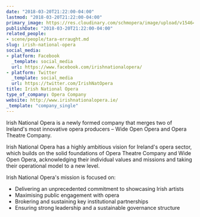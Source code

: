 ```yaml
---
date: "2018-03-20T21:22:00-04:00"
lastmod: "2018-03-20T21:22:00-04:00"
primary_image: https://res.cloudinary.com/schmopera/image/upload/v1546479762/media/2019/01/Logo-IrishNationalOpera.jpg
publishDate: "2018-03-20T21:22:00-04:00"
related_people:
- scene/people/tara-erraught.md
slug: irish-national-opera
social_media:
- platform: Facebook
  _template: social_media
  url: https://www.facebook.com/irishnationalopera/
- platform: Twitter
  _template: social_media
  url: https://twitter.com/IrishNatOpera
title: Irish National Opera
type_of_company: Opera Company
website: http://www.irishnationalopera.ie/
_template: "company_single"
---
```

Irish National Opera is a newly formed company that merges two of Ireland's most innovative opera producers – Wide Open Opera and Opera Theatre Company.

Irish National Opera has a highly ambitious vision for Ireland's opera sector, which builds on the solid foundations of Opera Theatre Company and Wide Open Opera, acknowledging their individual values and missions and taking their operational model to a new level. 

Irish National Opera's mission is focused on:

<ul class="nospace">
<li>Delivering an unprecedented commitment to showcasing Irish artists
<li>Maximising public engagement with opera
<li>Brokering and sustaining key institutional partnerships
<li>Ensuring strong leadership and a sustainable governance structure
</ul>